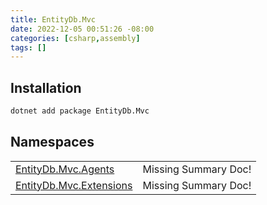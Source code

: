```yaml
---
title: EntityDb.Mvc
date: 2022-12-05 00:51:26 -08:00
categories: [csharp,assembly]
tags: []
---
```


## Installation
```sh
dotnet add package EntityDb.Mvc
```
## Namespaces
<table><tr><td><a href='/posts/csharp.namespace.entitydb.mvc.agents/'>EntityDb.Mvc.Agents</a></td><td>Missing Summary Doc!</td></tr><tr><td><a href='/posts/csharp.namespace.entitydb.mvc.extensions/'>EntityDb.Mvc.Extensions</a></td><td>Missing Summary Doc!</td></tr></table>

